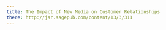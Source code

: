 ```yaml
---
title: The Impact of New Media on Customer Relationships
there: http://jsr.sagepub.com/content/13/3/311
---
```


